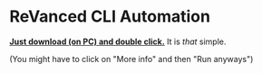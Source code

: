 # ReVanced CLI Automation


[**Just download (on PC) and double click.**](https://github.com/taku-nm/auto-cli/releases/download/v1.30/auto-cli-v1.30.bat) It is *that* simple.


(You might have to click on "More info" and then "Run anyways")
